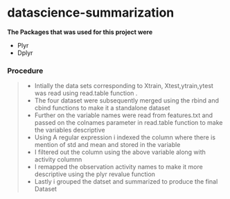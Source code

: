 # datascience-summarization

**The Packages that was used for this project were**
* Plyr
* Dplyr

### Procedure
> * Intially the data sets corresponding to Xtrain, Xtest,ytrain,ytest was read using read.table function . 
> * The four dataset were subsequently merged using the rbind and cbind functions to make it a standalone dataset
> * Further on the variable names were read from features.txt and passed on the colnames parameter in read.table function to make    the variables descriptive
> * Using A regular expression i indexed the column where there is mention of std and mean and stored in the variable
> * I filtered out the column using the above variable along with activity columnn
> * I remapped the observation activity names to make it more descriptive using the plyr revalue function
> * Lastly i grouped the datset and summarized to produce the final Dataset
